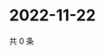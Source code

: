 # 2022-11-22

共 0 条

<!-- BEGIN WEIBO -->
<!-- 最后更新时间 Tue Nov 22 2022 03:13:03 GMT+0800 (China Standard Time) -->

<!-- END WEIBO -->
